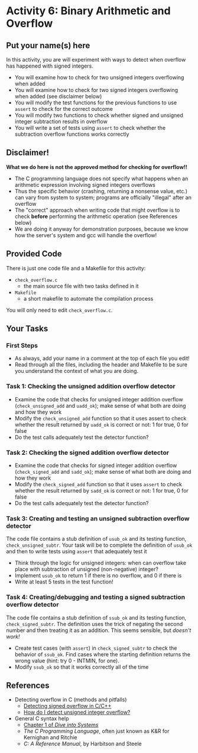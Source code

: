 # Activity 6: Binary Arithmetic and Overflow
## Put your name(s) here

In this activity, you are will experiment with ways to detect when overflow has happened with signed integers.
- You will examine how to check for two unsigned integers overflowing when added
- You will examine how to check for two signed integers overflowing when added (see disclaimer below)
- You will modify the test functions for the previous functions to use `assert` to check for the correct outcome
- You will modify two functions to check whether signed and unsigned integer subtraction results in overflow
- You will write a set of tests using `assert` to check whether the subtraction overflow functions works correctly

## Disclaimer!

__What we do here is not the approved method for checking for overflow!!__

- The C programming language does not specify what happens when an arithmetic expression involving signed integers overflows 
- Thus the specific behavior (crashing, returning a nonsense value, etc.) can vary from system to system; programs are officially "illegal" after an overflow 
- The "correct" approach when writing code that might overflow is to check __before__ performing the arithmetic operation (see References below)
- We are doing it anyway for demonstration purposes, because we know how the server's system and gcc will handle the overflow!


## Provided Code

There is just one code file and a Makefile for this activity:

- `check_overflow.c`
    - the main source file with two tasks defined in it
- `Makefile`
    - a short makefile to automate the compilation process

You will only need to edit `check_overflow.c`.

## Your Tasks

### First Steps
- As always, add your name in a comment at the top of each file you edit!
- Read through all the files, including the header and Makefile to be sure you
understand the context of what you are doing. 

### Task 1: Checking the unsigned addition overflow detector

- Examine the code that checks for unsigned integer addition overflow (`check_unsigned_add`
and `uadd_ok`); make sense of what both are doing and how they work
- Modify the `check_unsigned_add` function so that it uses assert to check whether 
the result returned by `uadd_ok` is correct or not: 1 for true, 0 for false
- Do the test calls adequately test the detector function?

### Task 2: Checking the signed addition overflow detector

- Examine the code that checks for signed integer addition overflow (`check_signed_add`
and `sadd_ok`); make sense of what both are doing and how they work
- Modify the `check_signed_add` function so that it uses `assert` to check whether 
the result returned by `sadd_ok` is correct or not: 1 for true, 0 for false
- Do the test calls adequately test the detector function?

### Task 3: Creating and testing an unsigned subtraction overflow detector

The code file contains a stub definition of `usub_ok` and its testing function,
`check_unsigned_subtr`. Your task will be to complete the definition of `usub_ok`
and then to write tests using `assert` that adequately test it
- Think through the logic for unsigned integers: when can overflow take place 
with subtraction of unsigned (non-negative) integer?
- Implement `usub_ok` to return 1 if there is no overflow, and 0 if there is
- Write at least 5 tests in the test function!

### Task 4: Creating/debugging and testing a signed subtraction overflow detector

The code file contains a stub definition of `ssub_ok` and its testing function,
`check_signed_subtr`. The definition uses the trick of negating the second number and
then treating it as an addition. This seems sensible, but _doesn't work!_

- Create test cases (with `assert`) in `check_signed_subtr` to check the behavior
of `ssub_ok`. Find cases where the starting definition returns the wrong value 
(hint: try 0 - INTMIN, for one).
- Modify `ssub_ok` so that it works correctly all of the time



## References

- Detecting overflow in C (methods and pitfalls)
  -  [Detecting signed overflow in C/C++](https://stackoverflow.com/questions/3944505/detecting-signed-overflow-in-c-c)
  - [How do I detect unsigned integer overflow?](https://stackoverflow.com/questions/199333/how-do-i-detect-unsigned-integer-overflow)
- General C syntax help
  - [Chapter 1 of _Dive into Systems_](https://diveintosystems.org/book/C1-C_intro/index.html)
  - _The C Programming Language_, often just known as K&R for Kernighan and Ritchie
  - _C: A Reference Manual_, by Harbitson and Steele

